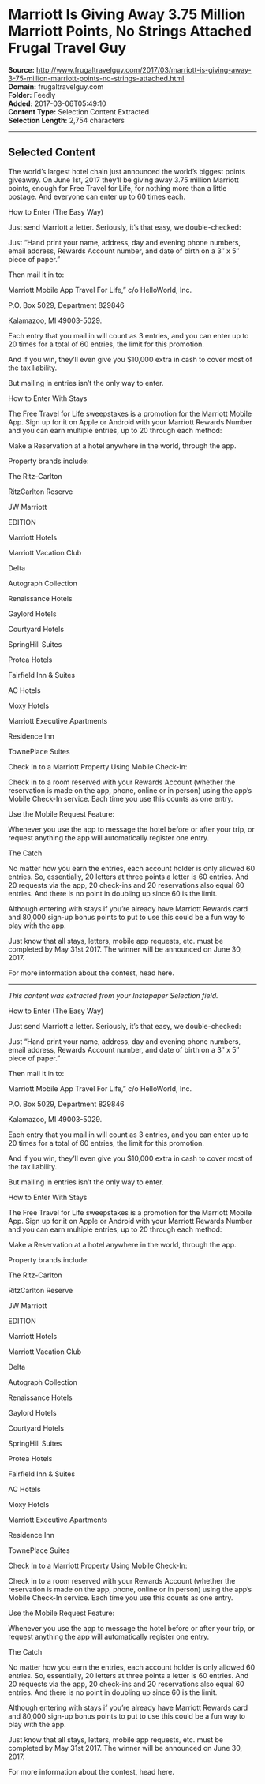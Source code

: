 # Marriott Is Giving Away 3.75 Million Marriott Points, No Strings Attached Frugal Travel Guy

**Source:** http://www.frugaltravelguy.com/2017/03/marriott-is-giving-away-3-75-million-marriott-points-no-strings-attached.html  
**Domain:** frugaltravelguy.com  
**Folder:** Feedly  
**Added:** 2017-03-06T05:49:10  
**Content Type:** Selection Content Extracted  
**Selection Length:** 2,754 characters  


---

## Selected Content

The world’s largest hotel chain just announced the world’s biggest points giveaway. On June 1st, 2017 they’ll be giving away 3.75 million Marriott points, enough for Free Travel for Life, for nothing more than a little postage. And everyone can enter up to 60 times each.

How to Enter (The Easy Way)

Just send Marriott a letter. Seriously, it’s that easy, we double-checked:

Just “Hand print your name, address, day and evening phone numbers, email address, Rewards Account number, and date of birth on a 3″ x 5″ piece of paper.”

Then mail it in to:

Marriott Mobile App Travel For Life,” c/o HelloWorld, Inc.

P.O. Box 5029, Department 829846

Kalamazoo, MI 49003-5029.

Each entry that you mail in will count as 3 entries, and you can enter up to 20 times for a total of 60 entries, the limit for this promotion.

And if you win, they’ll even give you $10,000 extra in cash to cover most of the tax liability.

But mailing in entries isn’t the only way to enter.

How to Enter With Stays

The Free Travel for Life sweepstakes is a promotion for the Marriott Mobile App. Sign up for it on Apple or Android with your Marriott Rewards Number and you can earn multiple entries, up to 20 through each method:

Make a Reservation at a hotel anywhere in the world, through the app.

Property brands include:

The Ritz-Carlton

RitzCarlton Reserve

JW Marriott

EDITION

Marriott Hotels

Marriott Vacation Club

Delta

Autograph Collection

Renaissance Hotels

Gaylord Hotels

Courtyard Hotels

SpringHill Suites

Protea Hotels

Fairfield Inn & Suites

AC Hotels

Moxy Hotels

Marriott Executive Apartments

Residence Inn

TownePlace Suites

Check In to a Marriott Property Using Mobile Check-In:

Check in to a room reserved with your Rewards Account (whether the reservation is made on the app, phone, online or in person) using the app’s Mobile Check-In service. Each time you use this counts as one entry.

Use the Mobile Request Feature:

Whenever you use the app to message the hotel before or after your trip, or request anything the app will automatically register one entry.

The Catch

No matter how you earn the entries, each account holder is only allowed 60 entries. So, essentially, 20 letters at three points a letter is 60 entries. And 20 requests via the app, 20 check-ins and 20 reservations also equal 60 entries. And there is no point in doubling up since 60 is the limit.

Although entering with stays if you’re already have Marriott Rewards card and 80,000 sign-up bonus points to put to use this could be a fun way to play with the app.

Just know that all stays, letters, mobile app requests, etc. must be completed by May 31st 2017. The winner will be announced on June 30, 2017.

For more information about the contest, head here.

---

*This content was extracted from your Instapaper Selection field.*

How to Enter (The Easy Way)

Just send Marriott a letter. Seriously, it’s that easy, we double-checked:

Just “Hand print your name, address, day and evening phone numbers, email address, Rewards Account number, and date of birth on a 3″ x 5″ piece of paper.”

Then mail it in to:

Marriott Mobile App Travel For Life,” c/o HelloWorld, Inc.

P.O. Box 5029, Department 829846

Kalamazoo, MI 49003-5029.

Each entry that you mail in will count as 3 entries, and you can enter up to 20 times for a total of 60 entries, the limit for this promotion.

And if you win, they’ll even give you $10,000 extra in cash to cover most of the tax liability.

But mailing in entries isn’t the only way to enter.

How to Enter With Stays

The Free Travel for Life sweepstakes is a promotion for the Marriott Mobile App. Sign up for it on Apple or Android with your Marriott Rewards Number and you can earn multiple entries, up to 20 through each method:

Make a Reservation at a hotel anywhere in the world, through the app.

Property brands include:

The Ritz-Carlton

RitzCarlton Reserve

JW Marriott

EDITION

Marriott Hotels

Marriott Vacation Club

Delta

Autograph Collection

Renaissance Hotels

Gaylord Hotels

Courtyard Hotels

SpringHill Suites

Protea Hotels

Fairfield Inn & Suites

AC Hotels

Moxy Hotels

Marriott Executive Apartments

Residence Inn

TownePlace Suites

Check In to a Marriott Property Using Mobile Check-In:

Check in to a room reserved with your Rewards Account (whether the reservation is made on the app, phone, online or in person) using the app’s Mobile Check-In service. Each time you use this counts as one entry.

Use the Mobile Request Feature:

Whenever you use the app to message the hotel before or after your trip, or request anything the app will automatically register one entry.

The Catch

No matter how you earn the entries, each account holder is only allowed 60 entries. So, essentially, 20 letters at three points a letter is 60 entries. And 20 requests via the app, 20 check-ins and 20 reservations also equal 60 entries. And there is no point in doubling up since 60 is the limit.

Although entering with stays if you’re already have Marriott Rewards card and 80,000 sign-up bonus points to put to use this could be a fun way to play with the app.

Just know that all stays, letters, mobile app requests, etc. must be completed by May 31st 2017. The winner will be announced on June 30, 2017.

For more information about the contest, head here.
